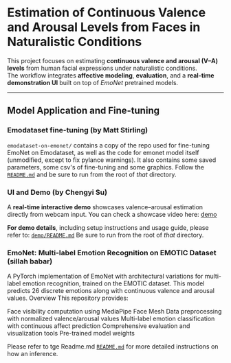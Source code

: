 # Estimation of Continuous Valence and Arousal Levels from Faces in Naturalistic Conditions

This project focuses on estimating **continuous valence and arousal (V–A) levels** from human facial expressions under naturalistic conditions.  
The workflow integrates **affective modeling**, **evaluation**, and a **real-time demonstration UI** built on top of *EmoNet* pretrained models.


---

## Model Application and Fine-tuning

### Emodataset fine-tuning (by Matt Stirling)

`emodataset-on-emonet/` contains a copy of the repo used for fine-tuning EmoNet on Emodataset, as well as the code for emonet model itself (unmodified, except to fix pylance warnings). It also contains some saved parameters, some csv's of fine-tuning and some graphics. Follow the [`README.md`](./emodataset-on-emonet/README.md) and be sure to run from the root of *that* directory. 






### UI and Demo (by Chengyi Su)

A **real-time interactive demo** showcases valence–arousal estimation directly from webcam input. You can check a showcase video here: [demo](https://www.youtube.com/watch?v=waxnplqpPgs)

**For demo details**, including setup instructions and usage guide, please refer to:  [`demo/README.md`](./demo/README.md) Be sure to run from the root of *that* directory. 

### EmoNet: Multi-label Emotion Recognition on EMOTIC Dataset (sillah babar)


A PyTorch implementation of EmoNet with architectural variations for multi-label emotion recognition, trained on the EMOTIC dataset. This model predicts 26 discrete emotions along with continuous valence and arousal values.
Overview
This repository provides:

Face visibility computation using MediaPipe Face Mesh
Data preprocessing with normalized valence/arousal values
Multi-label emotion classification with continuous affect prediction
Comprehensive evaluation and visualization tools
Pre-trained model weights

Please refer to tge Readme.md [`README.md`](./emotic-on-emonet/Readme.md) for more detailed instructions on how an inference.
